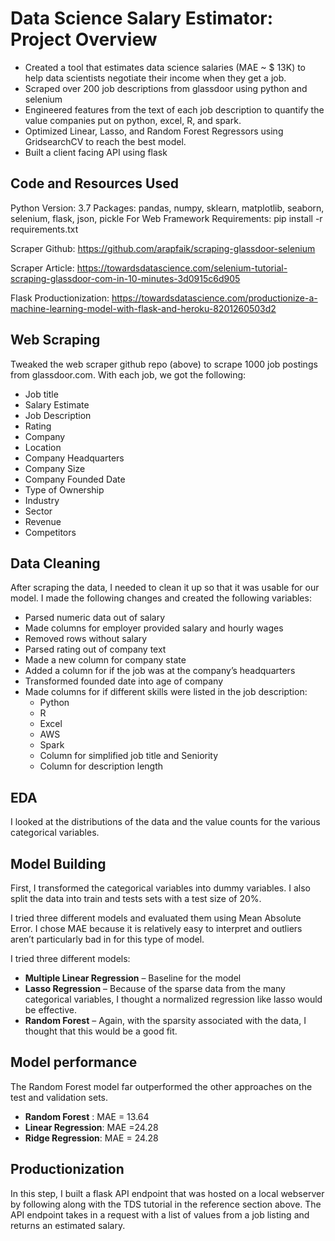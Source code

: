 # Data Science Salary Estimator: Project Overview

  * Created a tool that estimates data science salaries (MAE ~ $ 13K) to help data scientists negotiate their income when they get a job.
  * Scraped over 200 job descriptions from glassdoor using python and selenium
  * Engineered features from the text of each job description to quantify the value companies put on python, excel, R, and spark.
  * Optimized Linear, Lasso, and Random Forest Regressors using GridsearchCV to reach the best model.
  * Built a client facing API using flask
  
  ## Code and Resources Used
  Python Version: 3.7
  Packages: pandas, numpy, sklearn, matplotlib, seaborn, selenium, flask, json, pickle
  For Web Framework Requirements: pip install -r requirements.txt
  
  Scraper Github: https://github.com/arapfaik/scraping-glassdoor-selenium
  
  Scraper Article: https://towardsdatascience.com/selenium-tutorial-scraping-glassdoor-com-in-10-minutes-3d0915c6d905
  
  Flask Productionization: https://towardsdatascience.com/productionize-a-machine-learning-model-with-flask-and-heroku-8201260503d2

## Web Scraping
Tweaked the web scraper github repo (above) to scrape 1000 job postings from glassdoor.com. With each job, we got the following:

* Job title
* Salary Estimate
* Job Description
* Rating
* Company
* Location
* Company Headquarters
* Company Size
* Company Founded Date
* Type of Ownership
* Industry
* Sector
* Revenue
* Competitors

## Data Cleaning
After scraping the data, I needed to clean it up so that it was usable for our model. I made the following changes and created the following variables:

* Parsed numeric data out of salary
* Made columns for employer provided salary and hourly wages
* Removed rows without salary
* Parsed rating out of company text
* Made a new column for company state
* Added a column for if the job was at the company’s headquarters
* Transformed founded date into age of company
* Made columns for if different skills were listed in the job description:
   * Python
   * R
   * Excel
   * AWS
   * Spark
   * Column for simplified job title and Seniority
   * Column for description length
## EDA
I looked at the distributions of the data and the value counts for the various categorical variables.

## Model Building
First, I transformed the categorical variables into dummy variables. I also split the data into train and tests sets with a test size of 20%.

I tried three different models and evaluated them using Mean Absolute Error. I chose MAE because it is relatively easy to interpret and outliers aren’t particularly bad in for this type of model.

I tried three different models:

   * **Multiple Linear Regression** – Baseline for the model
   * **Lasso Regression** – Because of the sparse data from the many categorical variables, I thought a normalized regression like lasso would be effective.
   * **Random Forest** – Again, with the sparsity associated with the data, I thought that this would be a good fit.
## Model performance
The Random Forest model far outperformed the other approaches on the test and validation sets.

   * **Random Forest** : MAE = 13.64
   * **Linear Regression**: MAE =24.28
   * **Ridge Regression**: MAE = 24.28

## Productionization
In this step, I built a flask API endpoint that was hosted on a local webserver by following along with the TDS tutorial in the reference section above. The API endpoint takes in a request with a list of values from a job listing and returns an estimated salary.
